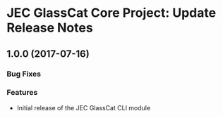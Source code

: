 # JEC GlassCat Core Project: Update Release Notes

<a name="jec-glasscat-cli-1.0.0"></a>
## **1.0.0** (2017-07-16)

### Bug Fixes

### Features

- Initial release of the JEC GlassCat CLI module